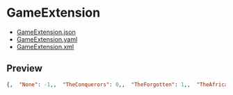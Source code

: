 # GameExtension

- [GameExtension.json](./GameExtension.json)
- [GameExtension.yaml](./GameExtension.yaml)
- [GameExtension.xml](./GameExtension.xml)

## Preview

```json
{,  "None": -1,,  "TheConquerors": 0,,  "TheForgotten": 1,,  "TheAfricanKingdoms": 2,,  "RiseOfTheRajas": 3,}

```
